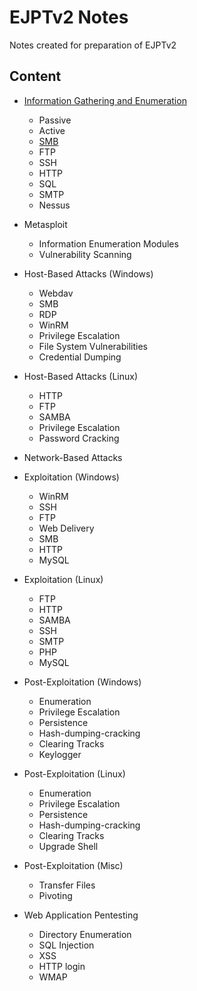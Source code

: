# EJPTv2 Notes

Notes created for preparation of EJPTv2

## Content

- [Information Gathering and Enumeration](https://github.com/neilmadhava/EJPTv2-Notes/blob/main/Information%20Gathering%20and%20Enumeration/README.md)
	- Passive
	- Active
	- [SMB](https://github.com/neilmadhava/EJPTv2-Notes/blob/main/Information%20Gathering%20and%20Enumeration/SMB.md)
	- FTP
	- SSH
	- HTTP
	- SQL
	- SMTP
	- Nessus

- Metasploit
	- Information Enumeration Modules
	- Vulnerability Scanning

- Host-Based Attacks (Windows)
	- Webdav
	- SMB
	- RDP
	- WinRM
	- Privilege Escalation
	- File System Vulnerabilities
	- Credential Dumping

- Host-Based Attacks (Linux)
	- HTTP
	- FTP
	- SAMBA
	- Privilege Escalation
	- Password Cracking

- Network-Based Attacks

- Exploitation (Windows)
	- WinRM
	- SSH
	- FTP
	- Web Delivery
	- SMB
	- HTTP
	- MySQL

- Exploitation (Linux)
	- FTP
	- HTTP
	- SAMBA
	- SSH
	- SMTP
	- PHP
	- MySQL

- Post-Exploitation (Windows)
	- Enumeration
	- Privilege Escalation
	- Persistence
	- Hash-dumping-cracking
	- Clearing Tracks
	- Keylogger

- Post-Exploitation (Linux)
	- Enumeration
	- Privilege Escalation
	- Persistence
	- Hash-dumping-cracking
	- Clearing Tracks
	- Upgrade Shell

- Post-Exploitation (Misc)
	- Transfer Files
	- Pivoting

- Web Application Pentesting
	- Directory Enumeration
	- SQL Injection
	- XSS
	- HTTP login
	- WMAP
